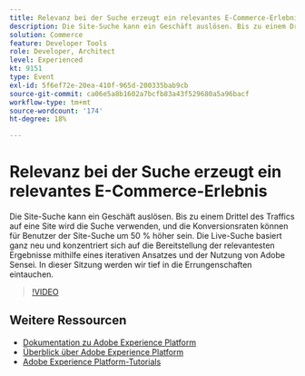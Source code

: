 ```yaml
---
title: Relevanz bei der Suche erzeugt ein relevantes E-Commerce-Erlebnis
description: Die Site-Suche kann ein Geschäft auslösen. Bis zu einem Drittel des Traffics auf eine Site wird die Suche verwenden, und die Konversionsraten können für Benutzer der Site-Suche um 50 % höher sein. Die Live-Suche basiert ganz neu und konzentriert sich auf die Bereitstellung der relevantesten Ergebnisse mithilfe eines iterativen Ansatzes und der Nutzung von Adobe Sensei. In dieser Sitzung werden wir tief in die Errungenschaften eintauchen.
solution: Commerce
feature: Developer Tools
role: Developer, Architect
level: Experienced
kt: 9151
type: Event
exl-id: 5f6ef72e-20ea-410f-965d-200335bab9cb
source-git-commit: ca06e5a8b1602a7bcfb83a43f529680a5a96bacf
workflow-type: tm+mt
source-wordcount: '174'
ht-degree: 18%

---
```


# Relevanz bei der Suche erzeugt ein relevantes E-Commerce-Erlebnis

Die Site-Suche kann ein Geschäft auslösen. Bis zu einem Drittel des Traffics auf eine Site wird die Suche verwenden, und die Konversionsraten können für Benutzer der Site-Suche um 50 % höher sein. Die Live-Suche basiert ganz neu und konzentriert sich auf die Bereitstellung der relevantesten Ergebnisse mithilfe eines iterativen Ansatzes und der Nutzung von Adobe Sensei. In dieser Sitzung werden wir tief in die Errungenschaften eintauchen.

>[!VIDEO](https://video.tv.adobe.com/v/337579/?quality=12&learn=on&hidetitle=true)

## Weitere Ressourcen

- [Dokumentation zu Adobe Experience Platform](https://experienceleague.adobe.com/docs/experience-platform.html?lang=de)
- [Überblick über Adobe Experience Platform](https://experienceleague.adobe.com/docs/experience-platform/landing/home.html?lang=de)
- [Adobe Experience Platform-Tutorials](https://experienceleague.adobe.com/docs/platform-learn/tutorials/overview.html?lang=de)
